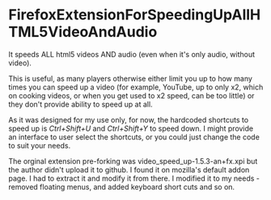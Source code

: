 # FirefoxExtensionForSpeedingUpAllHTML5VideoAndAudio

It speeds ALL html5 videos AND audio (even when it's only audio, without video). 

This is useful, as many players otherwise either limit you up to how many times you can speed up a video (for example, YouTube, up to only x2, which on cooking videos, or when you get used to x2 speed, can be too little) or they don't provide ability to speed up at all.

As it was designed for my use only, for now, the hardcoded shortcuts to speed up is <em>Ctrl+Shift+U</em> and <em>Ctrl+Shift+Y</em> to speed down. I might provide an interface to user select the shortcuts, or you could just change the code to suit your needs.

The orginal extension pre-forking was video_speed_up-1.5.3-an+fx.xpi but the author didn't upload it to github. I found it on mozilla's default addon page.
  I had to extract it and modify it from there. 
  I modified it to my needs - removed floating menus, and added keyboard short cuts and so on.
